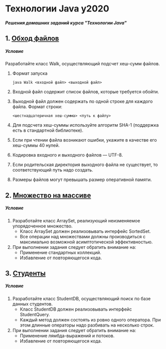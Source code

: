 # Технологии Java y2020

##### Решения домашних заданий курса "Технологии Java"


## 1. [Обход файлов](https://github.com/grinvlad/java-advanced/blob/master/java-solutions/info/kgeorgiy/ja/grin/walk/Walk.java)

##### Условиe
Разработайте класс Walk, осуществляющий подсчет хеш-сумм файлов.
1. Формат запуска

   `java Walk <входной файл> <выходной файл>`
2. Входной файл содержит список файлов, которые требуется обойти.
3. Выходной файл должен содержать по одной строке для каждого файла. Формат строки:

   `<шестнадцатеричная хеш-сумма> <путь к файлу>`
4. Для подсчета хеш-суммы используйте алгоритм SHA-1 (поддержка есть в стандартной библиотеке).
5. Если при чтении файла возникают ошибки, укажите в качестве его хеш-суммы 40 нулей.
6. Кодировка входного и выходного файлов — UTF-8.
7. Если родительская директория выходного файла не существует, то соответствующий путь надо создать.
8. Размеры файлов могут превышать размер оперативной памяти.


## 2. [Множество на массиве](https://github.com/grinvlad/java-advanced/blob/master/java-solutions/info/kgeorgiy/ja/grin/arrayset/ArraySet.java)

##### Условиe
1. Разработайте класс ArraySet, реализующий неизменяемое упорядоченное множество.
   * Класс ArraySet должен реализовывать интерфейс SortedSet.
   * Все операции над множествами должны производиться с максимально возможной асимптотической эффективностью.
2. При выполнении задания следует обратить внимание на:
   * Применение стандартных коллекций.
   * Избавление от повторяющегося кода.


## 3. [Студенты](https://github.com/grinvlad/java-advanced/blob/master/java-solutions/info/kgeorgiy/ja/grin/student/StudentDB.java)

##### Условиe
1. Разработайте класс StudentDB, осуществляющий поиск по базе данных студентов.
   * Класс StudentDB должен реализовывать интерфейс StudentQuery.
   * Каждый метод должен состоять из ровно одного оператора. При этом длинные операторы надо разбивать на несколько строк.
2. При выполнении задания следует обратить внимание на:
   * Применение лямбда-выражений и потоков.
   * Избавление от повторяющегося кода.